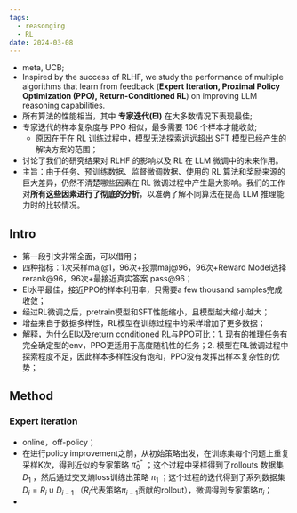 ```yaml
---
tags:
  - reasonging
  - RL
date: 2024-03-08
---
```

- meta, UCB;
- Inspired by the success of RLHF, we study the performance of multiple algorithms that learn from feedback (**Expert Iteration, Proximal Policy Optimization (PPO), Return-Conditioned RL**) on improving LLM reasoning capabilities. 
- 所有算法的性能相当，其中 **专家迭代(EI)** 在大多数情况下表现最佳;
- 专家迭代的样本复杂度与 PPO 相似，最多需要 106 个样本才能收敛;
	- 原因在于在 RL 训练过程中，模型无法探索远远超出 SFT 模型已经产生的解决方案的范围；
- 讨论了我们的研究结果对 RLHF 的影响以及 RL 在 LLM 微调中的未来作用。
- 主旨：由于任务、预训练数据、监督微调数据、使用的 RL 算法和奖励来源的巨大差异，仍然不清楚哪些因素在 RL 微调过程中产生最大影响。我们的工作对**所有这些因素进行了彻底的分析**，以准确了解不同算法在提高 LLM 推理能力时的比较情况。

## Intro
- 第一段引文非常全面，可以借用；
- 四种指标：1次采样maj@1，96次+投票maj@96，96次+Reward Model选择 rerank@96，96次+最接近真实答案 pass@96；
- EI水平最佳，接近PPO的样本利用率，只需要a few thousand samples完成收敛；
- 经过RL微调之后，pretrain模型和SFT性能缩小，且模型越大缩小越大；
- 增益来自于数据多样性，RL模型在训练过程中的采样增加了更多数据；
- 解释，为什么EI以及return conditioned RL与PPO可比：1. 现有的推理任务有完全确定型的env，PPO更适用于高度随机性的任务；2. 模型在RL微调过程中探索程度不足，因此样本多样性没有饱和，PPO没有发挥出样本复杂性的优势；


## Method
### Expert iteration 
- online，off-policy；
- 在进行policy improvement之前，从初始策略出发，在训练集每个问题上重复采样K次，得到近似的专家策略 $\hat \pi^*_0$ ；这个过程中采样得到了rollouts 数据集$D_1$ ，然后通过交叉熵loss训练出策略 $\pi_1$ ；这个过程的迭代得到了系列数据集 $D_i=R_i\cup D_{i-1}$ （$R_i$代表策略$\pi_{i-1}$贡献的rollout），微调得到专家策略$\pi_i$；
- 